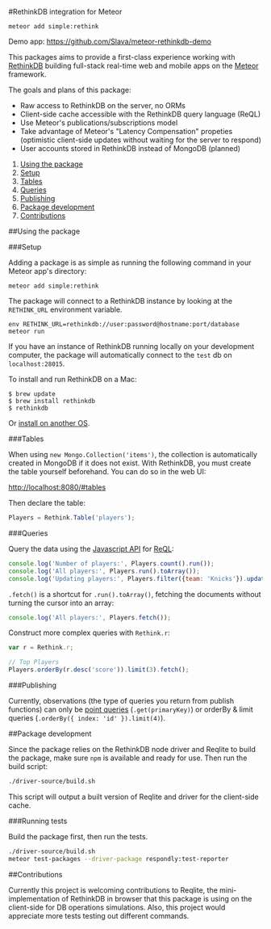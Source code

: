 #RethinkDB integration for Meteor

```
meteor add simple:rethink
```

Demo app: https://github.com/Slava/meteor-rethinkdb-demo

This packages aims to provide a first-class experience working with
[RethinkDB](https://rethinkdb.com) building full-stack real-time web and mobile
apps on the [Meteor](https://meteor.com) framework.

The goals and plans of this package:

- Raw access to RethinkDB on the server, no ORMs
- Client-side cache accessible with the RethinkDB query language (ReQL)
- Use Meteor's publications/subscriptions model
- Take advantage of Meteor's "Latency Compensation" propeties (optimistic client-side updates without waiting for the server to respond)
- User accounts stored in RethinkDB instead of MongoDB (planned)

1. [Using the package](#using-the-package)
  1. [Setup](#setup)
  1. [Tables](#tables)
  1. [Queries](#queries)
  1. [Publishing](#publishing)
1. [Package development](#package-development)
1. [Contributions](#contributions)

##Using the package

###Setup

Adding a package is as simple as running the following command in your Meteor
app's directory:

```
meteor add simple:rethink
```

The package will connect to a RethinkDB instance by looking at the `RETHINK_URL`
environment variable.

```
env RETHINK_URL=rethinkdb://user:password@hostname:port/database meteor run
```

If you have an instance of RethinkDB running locally on your development
computer, the package will automatically connect to the `test` db on `localhost:28015`.

To install and run RethinkDB on a Mac:

```
$ brew update
$ brew install rethinkdb
$ rethinkdb
```

Or [install on another OS](http://rethinkdb.com/docs/install/).

###Tables

When using `new Mongo.Collection('items')`, the collection is automatically
created in MongoDB if it does not exist. With RethinkDB, you must create the table
yourself beforehand. You can do so in the web UI:

[http://localhost:8080/#tables](http://localhost:8080/#tables)

Then declare the table:

```javascript
Players = Rethink.Table('players');
```

###Queries

Query the data using the
[Javascript API](http://www.rethinkdb.com/api/javascript/) for [ReQL](http://rethinkdb.com/docs/introduction-to-reql/):

```javascript
console.log('Number of players:', Players.count().run());
console.log('All players:', Players.run().toArray());
console.log('Updating players:', Players.filter({team: 'Knicks'}).update({city: 'NYC'}).run());
```

`.fetch()` is a shortcut for `.run().toArray()`, fetching the documents without
turning the cursor into an array:

```javascript
console.log('All players:', Players.fetch());
```

Construct more complex queries with `Rethink.r`:

```javascript
var r = Rethink.r;

// Top Players
Players.orderBy(r.desc('score')).limit(3).fetch();
```

###Publishing

Currently, observations (the type of queries you return from publish functions)
can only be [point queries](http://www.rethinkdb.com/api/javascript/get/) (`.get(primaryKey)`) or orderBy & limit queries (`.orderBy({ index: 'id' }).limit(4)`).

##Package development

Since the package relies on the RethinkDB node driver and Reqlite to build the
package, make sure `npm` is available and ready for use. Then run the build
script:

```bash
./driver-source/build.sh
```

This script will output a built version of Reqlite and driver for the
client-side cache.

###Running tests

Build the package first, then run the tests.

```bash
./driver-source/build.sh
meteor test-packages --driver-package respondly:test-reporter
```


##Contributions

Currently this project is welcoming contributions to Reqlite, the mini-implementation of RethinkDB in browser that this package is using on the client-side for DB operations simulations. Also, this project would appreciate more tests testing out different commands.
